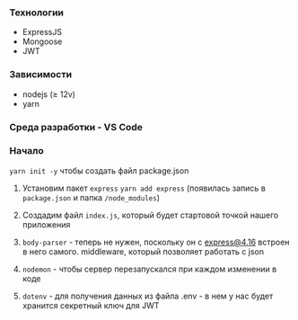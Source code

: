 ### Технологии
- ExpressJS
- Mongoose
- JWT

### Зависимости
- nodejs (≥ 12v)
- yarn

### Среда разработки - VS Code

### Начало
`yarn init -y`
чтобы создать файл package.json


1. Установим пакет `express`
`yarn add express` (появилась запись в `package.json` и папка `/node_modules`)

2. Создадим файл `index.js`, который будет стартовой точкой нашего приложения

3. `body-parser` - теперь не нужен, поскольку он с express@4.16 встроен в него самого. middleware, который позволяет работать с json

4. `nodemon` - чтобы сервер перезапускался при каждом изменении в коде

5. `dotenv` - для получения данных из файла .env - в нем у нас будет хранится секретный ключ для JWT